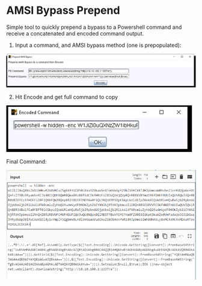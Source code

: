 # AMSI Bypass Prepend

Simple tool to quickly prepend a bypass to a Powershell command and receive a concatenated and encoded command output.

1. Input a command, and AMSI bypass method (one is prepopulated):

![](inputs.png)

2. Hit Encode and get full command to copy

![](copypasta.png)

Final Command:

![](concat.png)